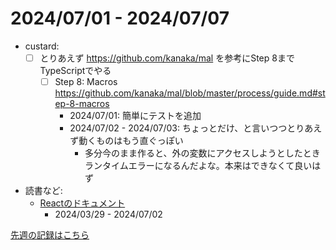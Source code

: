 # 2024/07/01 - 2024/07/07

- custard:
    - [ ] とりあえず <https://github.com/kanaka/mal> を参考にStep 8までTypeScriptでやる
        - [ ] Step 8: Macros <https://github.com/kanaka/mal/blob/master/process/guide.md#step-8-macros>
            - 2024/07/01: 簡単にテストを追加
            - 2024/07/02 - 2024/07/03: ちょっとだけ、と言いつつとりあえず動くものはもう直ぐっぽい
                - 多分今のまま作ると、外の変数にアクセスしようとしたときランタイムエラーになるんだよな。本来はできなくて良いはず
- 読書など:
    - [Reactのドキュメント](https://ja.react.dev/learn)
        - 2024/03/29 - 2024/07/02

[先週の記録はこちら](https://github.com/igrep/daily-commits/blob/b0683ad9fd155650ce9256467c673c64adcf9f3e/yesterday.md)
